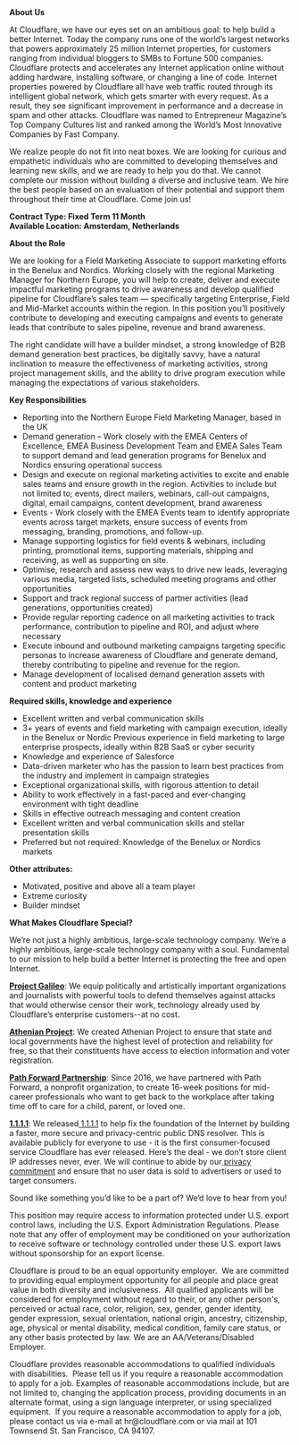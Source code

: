 <div class="content-intro">
	<div><strong>About Us</strong></div>
	<div>
		<p><span style="font-weight: 400;">At Cloudflare, we have our eyes set on an ambitious goal: to help build a better Internet. Today the company runs one of the world’s largest networks that powers approximately 25 million Internet properties, for customers ranging from individual bloggers to SMBs to Fortune 500 companies. Cloudflare protects and accelerates any Internet application online without adding hardware, installing software, or changing a line of code. Internet properties powered by Cloudflare all have web traffic routed through its intelligent global network, which gets smarter with every request. As a result, they see significant improvement in performance and a decrease in spam and other attacks. Cloudflare was named to Entrepreneur Magazine’s Top Company Cultures list and ranked among the World’s Most Innovative Companies by Fast Company.</span><span style="font-weight: 400;">&nbsp;</span></p>
		<p><span style="font-weight: 400;">We realize people do not fit into neat boxes. We are looking for curious and empathetic individuals who are committed to developing themselves and learning new skills, and we are ready to help you do that. We cannot complete our mission without building a diverse and inclusive team. We hire the best people based on an evaluation of their potential and support them throughout their time at Cloudflare. Come join us!&nbsp;</span></p>
	</div>
</div>
<p><strong>Contract Type: Fixed Term 11 Month<br>Available Location: Amsterdam, Netherlands</strong></p>
<p><strong>About the Role</strong></p>
<p>We are looking for a Field Marketing Associate to support marketing efforts in the Benelux and Nordics. Working closely with the regional Marketing Manager for Northern Europe, you will help to create, deliver and execute impactful marketing programs to drive awareness and develop qualified pipeline for Cloudflare’s sales team — specifically targeting Enterprise, Field and Mid-Market accounts within the region. In this position you’ll positively contribute to developing and executing campaigns and events to generate leads that contribute to sales pipeline, revenue and brand awareness.</p>
<p>The right candidate will have a builder mindset, a strong knowledge of B2B demand generation best practices, be digitally savvy, have a natural inclination to measure the effectiveness of marketing activities, strong project management skills, and the ability to drive program execution while managing the expectations of various stakeholders.</p>
<p><strong>Key Responsibilities</strong></p>
<ul>
	<li>Reporting into the Northern Europe Field Marketing Manager, based in the UK</li>
	<li>Demand generation – Work closely with the EMEA Centers of Excellence, EMEA Business Development Team and EMEA Sales Team to support demand and lead generation programs for Benelux and Nordics ensuring operational success</li>
	<li>Design and execute on regional marketing activities to excite and enable sales teams and ensure growth in the region. Activities to include but not limited to; events, direct mailers, webinars, call-out campaigns, digital, email campaigns, content development, brand awareness</li>
	<li>Events - Work closely with the EMEA Events team to identify appropriate events across target markets, ensure success of events from messaging, branding, promotions, and follow-up.</li>
	<li>Manage supporting logistics for field events &amp; webinars, including printing, promotional items, supporting materials, shipping and receiving, as well as supporting on site.</li>
	<li>Optimise, research and assess new ways to drive new leads, leveraging various media, targeted lists, scheduled meeting programs and other opportunities</li>
	<li>Support and track regional success of partner activities (lead generations, opportunities created)</li>
	<li>Provide regular reporting cadence on all marketing activities to track performance, contribution to pipeline and ROI, and adjust where necessary</li>
	<li>Execute inbound and outbound marketing campaigns targeting specific personas to increase awareness of Cloudflare and generate demand, thereby contributing to pipeline and revenue for the region.</li>
	<li>Manage development of localised demand generation assets with content and product marketing</li>
</ul>
<p><strong>Required skills, knowledge and experience</strong></p>
<ul>
	<li>Excellent written and verbal communication skills&nbsp;</li>
	<li>3+ years of events and field marketing with campaign execution, ideally in the Benelux or Nordic Previous experience in field marketing to large enterprise prospects, ideally within B2B SaaS or cyber security&nbsp;</li>
	<li>Knowledge and experience of Salesforce</li>
	<li>Data-driven marketer who has the passion to learn best practices from the industry and implement in campaign strategies</li>
	<li>Exceptional organizational skills, with rigorous attention to detail</li>
	<li>Ability to work effectively in a fast-paced and ever-changing environment with tight deadline</li>
	<li>Skills in effective outreach messaging and content creation</li>
	<li>Excellent written and verbal communication skills and stellar presentation skills</li>
	<li>Preferred but not required: Knowledge of the Benelux or Nordics markets&nbsp;</li>
</ul>
<p><strong>Other attributes:</strong></p>
<ul>
	<li>Motivated, positive and above all a team player</li>
	<li>Extreme curiosity</li>
	<li>Builder mindset</li>
</ul>
<div class="content-conclusion">
	<p><strong>What Makes Cloudflare Special?</strong></p>
	<p><span style="font-weight: 400;">We’re not just a highly ambitious, large-scale technology company. We’re a highly ambitious, large-scale technology company with a soul. Fundamental to our mission to help build a better Internet is protecting the free and open Internet.</span></p>
	<p><a href="https://blog.cloudflare.com/protecting-free-expression-online/"><strong>Project Galileo</strong></a><span style="font-weight: 400;">: We equip politically and artistically important organizations and journalists with powerful tools to defend themselves against attacks that would otherwise censor their work, technology already used by Cloudflare’s enterprise customers--at no cost.</span></p>
	<p><strong><a href="https://www.cloudflare.com/athenian/">Athenian Project</a></strong><span style="font-weight: 400;">: We created Athenian Project to ensure that state and local governments have the highest level of protection and reliability for free, so that their constituents have access to election information and voter registration.</span></p>
	<p><a href="https://blog.cloudflare.com/tag/path-forward/"><strong>Path Forward Partnership</strong></a><span style="font-weight: 400;">: Since 2016, we have partnered with Path Forward, a nonprofit organization, to create 16-week positions for mid-career professionals who want to get back to the workplace after taking time off to care for a child, parent, or loved one.</span></p>
	<p><a href="https://1.1.1.1/"><strong>1.1.1.1</strong></a><span style="font-weight: 400;">: We released</span><a href="https://1.1.1.1/"> <span style="font-weight: 400;">1.1.1.1</span></a><span style="font-weight: 400;"> to help fix the foundation of the Internet by building a faster, more secure and privacy-centric public DNS resolver. This is available publicly for everyone to use - it is the first consumer-focused service Cloudflare has ever released. Here’s the deal - we don’t store client IP addresses never, ever. We will continue to abide by our</span><a href="https://developers.cloudflare.com/1.1.1.1/privacy/public-dns-resolver"> privacy commitment</a><span style="font-weight: 400;"> and ensure that no user data is sold to advertisers or used to target consumers.</span></p>
	<p><span style="font-weight: 400;">Sound like something you’d like to be a part of? We’d love to hear from you!</span></p>
	<p><span style="font-weight: 400;">This position may require access to information protected under U.S. export control laws, including the U.S. Export Administration Regulations. Please note that any offer of employment may be conditioned on your authorization to receive software or technology controlled under these U.S. export laws without sponsorship for an export license.</span></p>
	<p><span style="font-weight: 400;">Cloudflare is proud to be an equal opportunity employer. &nbsp;We are committed to providing equal employment opportunity for all people and place great value in both diversity and inclusiveness. &nbsp;All qualified applicants will be considered for employment without regard to their, or any other person's, perceived or actual</span> <span style="font-weight: 400;">race, color, religion, sex, gender, gender identity, gender expression, sexual orientation, national origin, ancestry, citizenship, age, physical or mental disability, medical condition, family care status, or any other basis protected by law. </span><span style="font-weight: 400;">We are an AA/Veterans/Disabled Employer.</span></p>
	<p><span style="font-weight: 400;">Cloudflare provides reasonable accommodations to qualified individuals with disabilities. &nbsp;Please tell us if you require a reasonable accommodation to apply for a job. Examples of reasonable accommodations include, but are not limited to, changing the application process, providing documents in an alternate format, using a sign language interpreter, or using specialized equipment. &nbsp;If you require a reasonable accommodation to apply for a job, please contact us via e-mail at </span><span style="font-weight: 400;">hr@cloudflare.com</span><span style="font-weight: 400;"> or via mail at 101 Townsend St. San Francisco, CA 94107.</span></p>
</div>
